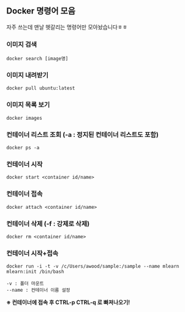 ## Docker 명령어 모음

자주 쓰는데 맨날 헷갈리는 명령어만 모아놨습니다ㅎㅎ

### 이미지 검색

```
docker search [image명]
```

### 이미지 내려받기

```
docker pull ubuntu:latest
```

### 이미지 목록 보기

```
docker images
```
 

### 컨테이너 리스트 조회 (-a : 정지된 컨테이너 리스트도  포함)

```
docker ps -a
```

### 컨테이너 시작

```
docker start <container id/name>
```

### 컨테이너 접속

```
docker attach <container id/name>
```

### 컨테이너 삭제 (-f : 강제로 삭제)

```
docker rm <container id/name>
```

### 컨테이너 시작+접속

```
docker run -i -t -v /c/Users/awood/sample:/sample --name mlearn  mlearn:init /bin/bash

-v : 폴더 마운트
--name : 컨테이너 이름 설정
```

**※ 컨테이너에 접속 후 CTRL-p CTRL-q 로 빠져나오기!**